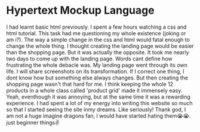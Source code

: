 # Hypertext Mockup Language

I had learnt basic html previously. I spent a few hours watching a css and html tutorial. This task had me questioning my whole existence (joking or am i?). The way a simple change in the css and html would fatal enough to change the whole thing. I thought creating the landing page would be easier than the shopping page. But it was actually the opposite. It took me nearly two days to come up with the landing page. Words cant define how frustrating the whole debacle was. My landing page went through its own life. I will share screenshots on its transformation. If I correct one thing, I dont know how but  something else always changes. But then creating the shopping page wasn't that hard for me. I think keeping the whole 12 products in a whole class called 'product grid' made it immensely easy. Yeah, eventhough it was annoying, but at the same time it was a rewarding experience. I had spent a lot of my energy into writing this website so much so that I started seeing the site inmy dreams. Like seriously! Thank god, I am not a huge imagine dragons fan, I would have started hating them😭😭. just beginner things✌️
